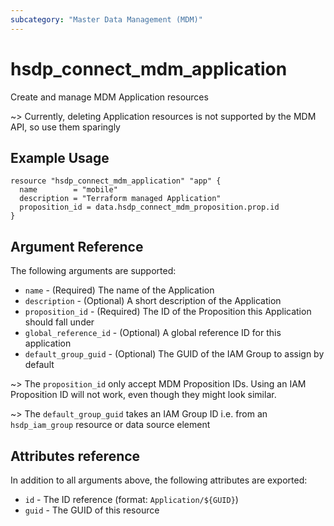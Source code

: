 ```yaml
---
subcategory: "Master Data Management (MDM)"
---
```


# hsdp_connect_mdm_application

Create and manage MDM Application resources

~> Currently, deleting Application resources is not supported by the MDM API, so use them sparingly

## Example Usage

```hcl
resource "hsdp_connect_mdm_application" "app" {
  name        = "mobile"
  description = "Terraform managed Application"
  proposition_id = data.hsdp_connect_mdm_proposition.prop.id
}
```

## Argument Reference

The following arguments are supported:

* `name` - (Required) The name of the Application
* `description` - (Optional) A short description of the Application
* `proposition_id` - (Required) The ID of the Proposition this Application should fall under
* `global_reference_id` - (Optional) A global reference ID for this application
* `default_group_guid` - (Optional) The GUID of the IAM Group to assign by default

~> The `proposition_id` only accept MDM Proposition IDs. Using an IAM Proposition ID will not work, even though they might look similar.

~> The `default_group_guid` takes an IAM Group ID i.e. from an `hsdp_iam_group` resource or data source element
 
## Attributes reference

In addition to all arguments above, the following attributes are exported:

* `id` - The ID reference (format: `Application/${GUID}`)
* `guid` - The GUID of this resource
